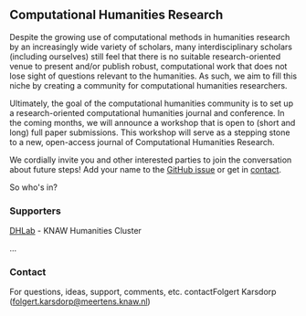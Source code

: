 ## Computational Humanities Research

Despite the growing use of computational methods in humanities research by an
increasingly wide variety of scholars, many interdisciplinary scholars
(including ourselves) still feel that there is no suitable research-oriented
venue to present and/or publish robust, computational work that does not lose
sight of questions relevant to the humanities. As such, we aim to fill this
niche by creating a community for computational humanities researchers.

Ultimately, the goal of the computational humanities community is to set up a
research-oriented computational humanities journal and conference. In the
coming months, we will announce a workshop that is open to (short and
long) full paper submissions. This workshop will serve as a stepping stone to a
new, open-access journal of Computational Humanities Research.

We cordially invite you and other interested parties to join the conversation
about future steps! Add your name to
the <a href="https://github.com/cohure/website/issues/1#issue-469270736">GitHub issue</a>
or get in <a href="mailto:folgert.karsdorp@meertens.knaw.nl">contact</a>.

So who's in?

### Supporters
<a href="http://dhlab.nl">DHLab</a> - KNAW Humanities Cluster 

...


### Contact
For questions, ideas, support, comments, etc. contactFolgert Karsdorp (<folgert.karsdorp@meertens.knaw.nl>)
